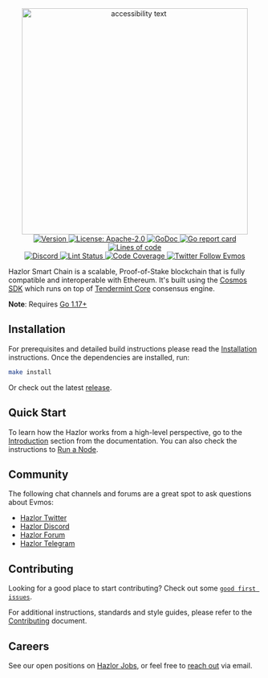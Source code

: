 <!--
parent:
  order: false
-->

<div align="center">
  <img src="https://hazlor.com/wp-content/uploads/2021/11/cover-Image.png" width="450" alt="accessibility text">
</div>

<!-- TODO: add banner -->
<!-- ![banner](docs/ethermint.jpg) -->

<div align="center">
  <a href="https://github.com/hazlorlabs/hsc/releases/latest">
    <img alt="Version" src="https://img.shields.io/github/tag/hazlorlabs/hsc.svg" />
  </a>
  <a href="https://github.com/hazlorlabs/hsc/blob/main/LICENSE">
    <img alt="License: Apache-2.0" src="https://img.shields.io/github/license/hazlorlabs/hsc.svg" />
  </a>
  <a href="https://pkg.go.dev/github.com/hazlorlabs/hsc">
    <img alt="GoDoc" src="https://godoc.org/github.com/hazlorlabs/hsc?status.svg" />
  </a>
  <a href="https://goreportcard.com/report/github.com/hazlorlabs/hsc">
    <img alt="Go report card" src="https://goreportcard.com/badge/github.com/hazlorlabs/hsc"/>
  </a>
  <a href="https://bestpractices.coreinfrastructure.org/projects/5018">
    <img alt="Lines of code" src="https://img.shields.io/tokei/lines/github/hazlorlabs/hsc">
  </a>
</div>
<div align="center">
  <a href="https://discord.gg/X6ZjdB4BEJ">
    <img alt="Discord" src="https://img.shields.io/discord/809048090249134080.svg" />
  </a>
  <a href="https://github.com/hazlorlabs/hsc/actions?query=branch%3Amain+workflow%3ALint">
    <img alt="Lint Status" src="https://github.com/hazlorlabs/hsc/actions/workflows/lint.yml/badge.svg?branch=main" />
  </a>
  <a href="https://codecov.io/gh/hazlorlabs/hsc">
    <img alt="Code Coverage" src="https://codecov.io/gh/hazlorlabs/hsc/branch/main/graph/badge.svg" />
  </a>
  <a href="https://twitter.com/HazlorLabs">
    <img alt="Twitter Follow Evmos" src="https://img.shields.io/twitter/follow/HazlorLabs"/>
  </a>
</div>

Hazlor Smart Chain is a scalable, Proof-of-Stake blockchain that is fully compatible and
interoperable with Ethereum. It's built using the [Cosmos SDK](https://github.com/cosmos/cosmos-sdk/) which runs on top of [Tendermint Core](https://github.com/tendermint/tendermint) consensus engine.

**Note**: Requires [Go 1.17+](https://golang.org/dl/)

## Installation

For prerequisites and detailed build instructions please read the [Installation](https://evmos.dev/quickstart/installation.html) instructions. Once the dependencies are installed, run:

```bash
make install
```

Or check out the latest [release](https://github.com/hazlorlabs/hsc/releases).

## Quick Start

To learn how the Hazlor works from a high-level perspective, go to the [Introduction](https://evmos.dev/intro/overview.html) section from the documentation. You can also check the instructions to [Run a Node](https://evmos.dev/quickstart/run_node.html).

## Community

The following chat channels and forums are a great spot to ask questions about Evmos:

- [Hazlor Twitter](https://twitter.com/HazlorLabs)
- [Hazlor Discord](https://discord.gg/X6ZjdB4BEJ)
- [Hazlor Forum](https://forum.cosmos.network/c/ethermint)
- [Hazlor Telegram](https://t.me/hazlorlabs)

## Contributing

Looking for a good place to start contributing? Check out some [`good first issues`](https://github.com/hazlorlabs/hsc/issues?q=is%3Aopen+is%3Aissue+label%3A%22good+first+issue%22).

For additional instructions, standards and style guides, please refer to the [Contributing](./CONTRIBUTING.md) document.

## Careers

See our open positions on [Hazlor Jobs](https://hazlor.com/), or feel free to [reach out](mailto:developers@hazlorlabs.com) via email.
